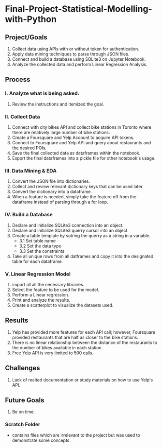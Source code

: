 # Final-Project-Statistical-Modelling-with-Python

## Project/Goals
1. Collect data using APIs with or without token for authentication.
2. Apply data mining techniques to parse through JSON files.
3. Connect and build a database using SQLite3 on Jupyter Notebook.
4. Analyze the collected data and perform Linear Regression Analysis.

## Process
### I. Analyze what is being asked.
1. Review the instructions and itemized the goal.
   
### II. Collect Data
1. Connect with city bikes API and collect bike stations in Toronto where there are relatively large number of bike stations.
2. Create a Foursquare and Yelp Account to acquire API tokens.
3. Connect to Foursquare and Yelp API and query about restaurants and the desired POIs.
4. Save the final collected data as dataframes within the notebook.
5. Export the final dataframes into a pickle file for other notebook's usage.
   
### III. Data Mining & EDA
1. Convert the JSON file into dictionaries.
2. Collect and review relevant dictionary keys that can be used later.
3. Convert the dictionary into a dataframe.
4. When a feature is needed, simply take the feature off from the dataframe instead of parsing through a for loop.
   
### IV. Build a Database
1. Declare and initialize SQLite3 connection into an object.
2. Declare and initialize SQLite3 querry cursor into an object.
3. Create a table template by sotring the querry as a string in a variable.
   - 3.1 Set table name
   - 3.2 Set the data type
   - 3.3 Set the constraints
4. Take all unique rows from all datframes and copy it into the designated table for each dataframe.
   
### V. Linear Regression Model
1. import all all the necessary libraries.
2. Select the feature to be used for the model.
3. Perform a Linear regression.
4. Print and analyze the results.
5. Create a scatterplot to visualize the datasets used.

## Results
1. Yelp has provided more features for each API call; however, Foursquare provided restaurants that are half as closer to the bike stations.
2. There is no linear relationship between the distance of the restaurants to the number of bikes available in each station.
3. Free Yelp API is very limited to 500 calls.
   
## Challenges 
1. Lack of realted documentation or study materials on how to use Yelp's API.

## Future Goals
1. Be on time.


### Scratch Folder 
- contains files which are irrelevant to the project but was used to demonstrate some concepts.

